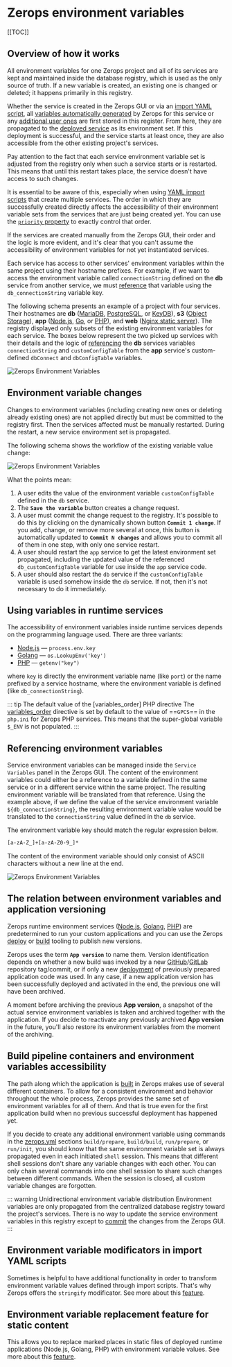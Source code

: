 # Zerops environment variables

[[TOC]]

## Overview of how it works

All environment variables for one Zerops project and all of its services are kept and maintained inside the database registry, which is used as the only source of truth. If a new variable is created, an existing one is changed or deleted; it happens primarily in this registry.

Whether the service is created in the Zerops GUI or via an [import YAML script](/documentation/export-import/project-service-export-import.html), all [variables automatically generated](/documentation/environment-variables/helper-variables.html) by Zerops for this service or any [additional user ones](/documentation/environment-variables/overview.html#environment-variable-changes) are first stored in this register. From here, they are propagated to the [deployed service](/documentation/backup-restore/deploy-versioning.html) as its environment set. If this deployment is successful, and the service starts at least once, they are also accessible from the other existing project's services.

Pay attention to the fact that each service environment variable set is adjusted from the registry only when such a service starts or is restarted. This means that until this restart takes place, the service doesn't have access to such changes.

It is essential to be aware of this, especially when using [YAML import scripts](/documentation/export-import/project-service-export-import.html) that create multiple services. The order in which they are successfully created directly affects the accessibility of their environment variable sets from the services that are just being created yet. You can use the [`priority` property](/documentation/export-import/project-service-export-import.html#priority) to exactly control that order.

If the services are created manually from the Zerops GUI, their order and the logic is more evident, and it's clear that you can't assume the accessibility of environment variables for not yet instantiated services.

Each service has access to other services' environment variables within the same project using their hostname prefixes. For example, if we want to access the environment variable called `connectionString` defined on the **db** service from another service, we must [reference](#referencing-environment-variables) that variable using the `db_connectionString` variable key.

The following schema presents an example of a project with four services. Their hostnames are **db** ([MariaDB](/documentation/services/databases/mariadb.html), [PostgreSQL](/documentation/services/databases/postgresql.html), or [KeyDB](/documentation/services/databases/keydb.html)), **s3** ([Object Storage](/documentation/services/storage/s3.html)), **app** ([Node.js](/documentation/services/runtimes/nodejs.html), [Go](/documentation/services/runtimes/golang.html), or [PHP](/documentation/services/runtimes/php.html)), and **web** ([Nginx static server](/documentation/services/static-servers/nginx.html)). The registry displayed only subsets of the existing environment variables for each service. The boxes below represent the two picked up services with their details and the logic of [referencing](#referencing-environment-variables) the **db** services variables `connectionString` and `customConfigTable` from the **app** service's custom-defined `dbConnect` and `dbConfigTable` variables.

![Zerops Environment Variables](./images/Project-Environment-Variables.png "Overview")

## Environment variable changes

Changes to environment variables (including creating new ones or deleting already existing ones) are not applied directly but must be committed to the registry first. Then the services affected must be manually restarted. During the restart, a new service environment set is propagated.

The following schema shows the workflow of the existing variable value change:

![Zerops Environment Variables](./images/Environment-Variables-Editing.png "Editing")

What the points mean:

1. A user edits the value of the environment variable `customConfigTable` defined in the `db` service.
2. The **`Save the variable`** button creates a change request.
3. A user must commit the change request to the registry. It's possible to do this by clicking on the dynamically shown button **`Commit 1 change`**. If you add, change, or remove more several at once, this button is automatically updated to **`Commit N changes`** and allows you to commit all of them in one step, with only one service restart.
4. A user should restart the `app` service to get the latest environment set propagated, including the updated value of the referenced `db_customConfigTable` variable for use inside the `app` service code.
5. A user should also restart the `db` service if the `customConfigTable` variable is used somehow inside the `db` service. If not, then it's not necessary to do it immediately.

## Using variables in runtime services

The accessibility of environment variables inside runtime services depends on the programming language used. There are three variants:

- [Node.js](/documentation/services/runtimes/nodejs.html) — `process.env.key`
- [Golang](/documentation/services/runtimes/golang.html) — `os.LookupEnv('key')`
- [PHP](/documentation/services/runtimes/php.html) — `getenv("key")`

where `key` is directly the environment variable name (like `port`) or the name prefixed by a service hostname, where the environment variable is defined (like `db_connectionString`).

<!-- markdownlint-disable DOCSMD004 -->
::: tip The default value of the [variables_order] PHP directive
The [variables_order](https://www.php.net/manual/en/ini.core.php#ini.variables-order) directive is set by default to the value of ==`GPCS`== in the `php.ini` for Zerops PHP services. This means that the super-global variable `$_ENV` is not populated.
:::
<!-- markdownlint-enable DOCSMD004 -->

## Referencing environment variables

Service environment variables can be managed inside the `Service Variables` panel in the Zerops GUI. The content of the environment variables could either be a reference to a variable defined in the same service or in a different service within the same project. The resulting environment variable will be translated from that reference. Using the example above, if we define the value of the service environment variable `${db_connectionString}`, the resulting environment variable value would be translated to the `connectionString` value defined in the `db` service.

The environment variable key should match the regular expression below.

```bash
[a-zA-Z_]+[a-zA-Z0-9_]*
```

The content of the environment variable should only consist of ASCII characters without a new line at the end.

![Zerops Environment Variables](./images/Environment-Variables-Panel.png "Panel")

## The relation between environment variables and application versioning

Zerops runtime environment services ([Node.js](/documentation/services/runtimes/nodejs.html), [Golang]((/documentation/services/runtimes/golang.html)), [PHP]((/documentation/services/runtimes/php.html))) are predetermined to run your custom applications and you can use the Zerops [deploy](/documentation/deploy/how-deploy-works.html) or [build](/documentation/build/how-zerops-build-works.html) tooling to publish new versions.

Zerops uses the term **`App version`** to name them. Version identification depends on whether a new build was invoked by a new [GitHub](/documentation/github/github-integration.html)/[GitLab](/documentation/gitlab/gitlab-integration.html) repository tag/commit, or if only a new [deployment](/documentation/deploy/how-deploy-works.html) of previously prepared application code was used. In any case, if a new application version has been successfully deployed and activated in the end, the previous one will have been archived.

A moment before archiving the previous **App version**, a snapshot of the actual service environment variables is taken and archived together with the application. If you decide to reactivate any previously archived **App version** in the future, you'll also restore its environment variables from the moment of the archiving.

## Build pipeline containers and environment variables accessibility

The path along which the application is [built](/documentation/build/how-zerops-build-works.html) in Zerops makes use of several different containers. To allow for a consistent environment and behavior throughout the whole process, Zerops provides the same set of environment variables for all of them. And that is true even for the first application build when no previous successful deployment has happened yet.

If you decide to create any additional environment variable using commands in the [zerops.yml](/documentation/build/build-config.html) sections `build/prepare`, `build/build`, `run/prepare`, or `run/init`, you should know that the same environment variable set is always propagated even in each initiated `shell` session. This means that different shell sessions don't share any variable changes with each other. You can only chain several commands into one shell session to share such changes between different commands. When the session is closed, all custom variable changes are forgotten.

<!-- markdownlint-disable DOCSMD004 -->
::: warning Unidirectional environment variable distribution
Environment variables are only propagated from the centralized database registry toward the project's services. There is no way to update the service environment variables in this registry except to [commit](#environment-variable-changes) the changes from the Zerops GUI.
:::
<!-- markdownlint-enable DOCSMD004 -->

## Environment variable modificators in import YAML scripts

Sometimes is helpful to have additional functionality in order to transform environment variable values defined through import scripts. That's why Zerops offers the `stringify` modificator. See more about this [feature](/documentation/export-import/project-service-export-import.html#envvariables).

## Environment variable replacement feature for static content

This allows you to replace marked places in static files of deployed runtime applications (Node.js, Golang, PHP) with environment variable values. See more about this [feature](/documentation/build/build-config.html#envreplace-optional-for-all-services).
